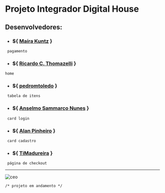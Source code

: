 # Projeto Integrador Digital House

## Desenvolvedores:

- ### ${ [Maíra Kuntz](https://github.com/makuntz/) }
~~~~
 pagamento
~~~~

- ### ${ [Ricardo C. Thomazelli](https://github.com/rcthomazelli/) }
~~~~
home
~~~~

- ### ${ [pedromtoledo](https://github.com/pedromtoledo/) }
~~~~
 tabela de itens
~~~~

- ### ${ [Anselmo Sammarco Nunes](https://github.com/Ceo-Sammarco/) }
~~~~
 card login
~~~~

- ### ${ [Alan Pinheiro](https://github.com/alanhspinheiro/) }
~~~~
 card cadastro
~~~~

- ### ${ [TiMadureira](https://github.com/TiMadureira/) }
~~~~
 página de checkout
~~~~

---
<p align="left"><img src="https://komarev.com/ghpvc/?username=ceo" alt="ceo" /></p>

```
/* projeto em andamento */ 
```

